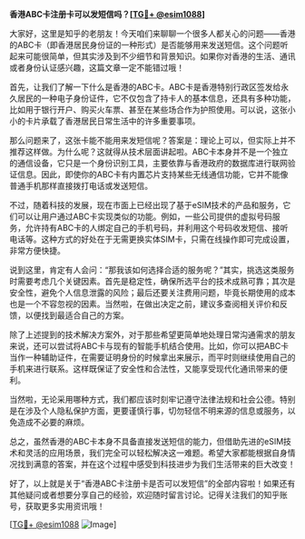**香港ABC卡注册卡可以发短信吗？[[TG💪+ @esim1088](https://t.me/s/esim1088)]**

大家好，这里是知乎的老朋友！今天咱们来聊聊一个很多人都关心的问题——香港的ABC卡（即香港居民身份证的一种形式）是否能够用来发送短信。这个问题听起来可能很简单，但其实涉及到不少细节和背景知识。如果你对香港的生活、通讯或者身份认证感兴趣，这篇文章一定不能错过哦！

首先，让我们了解一下什么是香港的ABC卡。ABC卡是香港特别行政区签发给永久居民的一种电子身份证件，它不仅包含了持卡人的基本信息，还具有多种功能，比如用于银行开户、购买火车票、甚至在某些场合作为护照使用。可以说，这张小小的卡片承载了香港居民日常生活中的许多重要事项。

那么问题来了，这张卡能不能用来发短信呢？答案是：理论上可以，但实际上并不推荐这样做。为什么呢？这就得从技术层面讲起啦。ABC卡本身并不是一个独立的通信设备，它只是一个身份识别工具，主要依靠与香港政府的数据库进行联网验证信息。因此，即使你的ABC卡有内置芯片支持某些无线通信功能，它并不能像普通手机那样直接拨打电话或发送短信。

不过，随着科技的发展，现在市面上已经出现了基于eSIM技术的产品和服务，它们可以让用户通过ABC卡实现类似的功能。例如，一些公司提供的虚拟号码服务，允许持有ABC卡的人绑定自己的手机号码，并利用这个号码收发短信、接听电话等。这种方式的好处在于无需更换实体SIM卡，只需在线操作即可完成设置，非常方便快捷。

说到这里，肯定有人会问：“那我该如何选择合适的服务呢？”其实，挑选这类服务时需要考虑几个关键因素。首先是稳定性，确保所选平台的技术成熟可靠；其次是安全性，避免个人信息泄露的风险；最后还要关注费用问题，毕竟长期使用的成本也是一个不容忽视的因素。当然啦，在做出决定之前，建议多查阅相关评价和反馈，以便找到最适合自己的方案。

除了上述提到的技术解决方案外，对于那些希望更简单地处理日常沟通需求的朋友来说，还可以尝试将ABC卡与现有的智能手机结合使用。比如，你可以把ABC卡当作一种辅助证件，在需要证明身份的时候拿出来展示，而平时则继续使用自己的手机来进行联系。这样既保证了安全性和合法性，又能享受现代化通讯带来的便利。

当然啦，无论采用哪种方式，我们都应该时刻牢记遵守法律法规和社会公德。特别是在涉及个人隐私保护方面，更要谨慎行事，切勿轻信不明来源的信息或服务，以免造成不必要的麻烦。

总之，虽然香港的ABC卡本身不具备直接发送短信的能力，但借助先进的eSIM技术和灵活的应用场景，我们完全可以轻松解决这一难题。希望大家都能根据自身情况找到满意的答案，并在这个过程中感受到科技进步为我们生活带来的巨大改变！

好了，以上就是关于“香港ABC卡注册卡是否可以发短信”的全部内容啦！如果还有其他疑问或者想要分享自己的经验，欢迎随时留言讨论。记得关注我们的知乎账号，获取更多实用资讯哦！

[[TG💪+ @esim1088](https://t.me/s/esim1088) ![Image](https://i.postimg.cc/4NQfJmqS/Snipaste-2025-05-13-00-14-12.png)]